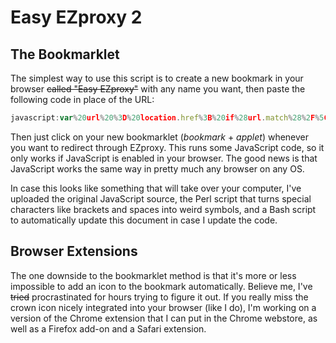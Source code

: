 Easy EZproxy 2
============

The Bookmarklet
------------
The simplest way to use this script is to create a new bookmark in your browser ~~called "Easy EZproxy"~~ with any name you want, then paste the following code in place of the URL:
```javascript
javascript:var%20url%20%3D%20location.href%3B%20if%28url.match%28%2F%5C.%5Ba-zA-Z0-9-%25%5D%2B%24%2F%29%29%7B%20location.href%20%3D%20location.protocol%20%2B%20url.replace%28%2F%28%5C.%5Ba-zA-Z0-9-%25%5D%2B%29%24%2F%2C%20%27%241.ezproxy.cul.columbia.edu%2F%27%29%3B%20%7Dif%28url.match%28%2F%5C.%5Ba-zA-Z0-9%5C-%25%5D%2B%5C%2F%2F%29%29%7Blocation.href%20%3D%20location.protocol%20%2B%20url.replace%28%2F%28%5C.%5Ba-zA-Z0-9-%25%5D%2B%29%28%5C%2F%29%2F%2C%20%27%241.ezproxy.cul.columbia.edu%242%27%29%3B%7D
```
Then just click on your new bookmarklet (_bookmark_ + _applet_) whenever you want to redirect through EZproxy. This runs some JavaScript code, so it only works if JavaScript is enabled in your browser. The good news is that JavaScript works the same way in pretty much any browser on any OS.

In case this looks like something that will take over your computer, I've uploaded the original JavaScript source, the Perl script that turns special characters like brackets and spaces into weird symbols, and a Bash script to automatically update this document in case I update the code.

Browser Extensions
------------
The one downside to the bookmarklet method is that it's more or less impossible to add an icon to the bookmark automatically. Believe me, I've ~~tried~~ procrastinated for hours trying to figure it out. If you really miss the crown icon nicely integrated into your browser (like I do), I'm working on a version of the Chrome extension that I can put in the Chrome webstore, as well as a Firefox add-on and a Safari extension.

